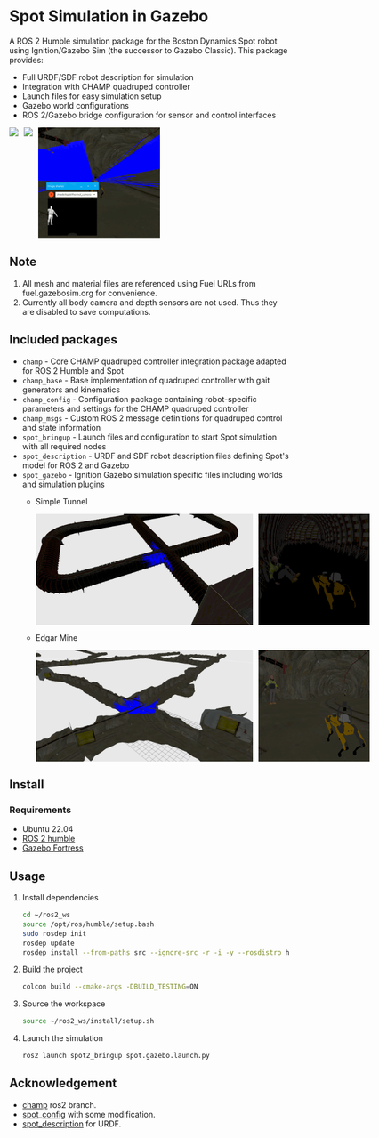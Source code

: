 # Spot Simulation in Gazebo

A ROS 2 Humble simulation package for the Boston Dynamics Spot robot using Ignition/Gazebo Sim (the successor to Gazebo Classic). This package provides:

- Full URDF/SDF robot description for simulation
- Integration with CHAMP quadruped controller
- Launch files for easy simulation setup
- Gazebo world configurations
- ROS 2/Gazebo bridge configuration for sensor and control interfaces

<div style="display: flex; gap: 10px;">
    <img src="assets/walking_rviz.gif" height="200">
    <img src="assets/simple_tunnel_nav.gif" height="200">
    <img src="assets/edgar_mine_nav.gif" height="200">
</div>

## Note
1. All mesh and material files are referenced using Fuel URLs from fuel.gazebosim.org for convenience.
2. Currently all body camera and depth sensors are not used. Thus they are disabled to save computations.

## Included packages

* `champ` - Core CHAMP quadruped controller integration package adapted for ROS 2 Humble and Spot
* `champ_base` - Base implementation of quadruped controller with gait generators and kinematics
* `champ_config` - Configuration package containing robot-specific parameters and settings for the CHAMP quadruped controller
* `champ_msgs` - Custom ROS 2 message definitions for quadruped control and state information
* `spot_bringup` - Launch files and configuration to start Spot simulation with all required nodes
* `spot_description` - URDF and SDF robot description files defining Spot's model for ROS 2 and Gazebo
* `spot_gazebo` - Ignition Gazebo simulation specific files including worlds and simulation plugins
    * Simple Tunnel
        
        <div style="display: flex; gap: 10px;">
            <img src="assets/simple_tunnel_1.png" height="200" width="400">
            <img src="assets/simple_tunnel_2.png" height="200" width="200">
        </div>

    * Edgar Mine

        <div style="display: flex; gap: 10px;">
            <img src="assets/edgar_mine_2.png" height="200" width="400">
            <img src="assets/edgar_mine_1.png" height="200" width="200">
        </div>

## Install

### Requirements

- Ubuntu 22.04
- [ROS 2 humble](https://docs.ros.org/en/humble/Installation.html) 
- [Gazebo Fortress](https://gazebosim.org/docs/fortress/install/)

## Usage

1. Install dependencies
    ```bash
    cd ~/ros2_ws
    source /opt/ros/humble/setup.bash
    sudo rosdep init
    rosdep update
    rosdep install --from-paths src --ignore-src -r -i -y --rosdistro humble
    ```
2. Build the project
    ```bash
    colcon build --cmake-args -DBUILD_TESTING=ON
    ```
3. Source the workspace
    ```bash
    source ~/ros2_ws/install/setup.sh
    ```
4. Launch the simulation
    ```bash
    ros2 launch spot2_bringup spot.gazebo.launch.py
    ```
## Acknowledgement
* [champ](https://github.com/chvmp/champ/tree/ros2) ros2 branch.
* [spot_config](https://github.com/chvmp/robots/tree/master/configs/spot_config) with some modification.
* [spot_description](https://github.com/clearpathrobotics/spot_ros) for URDF.

